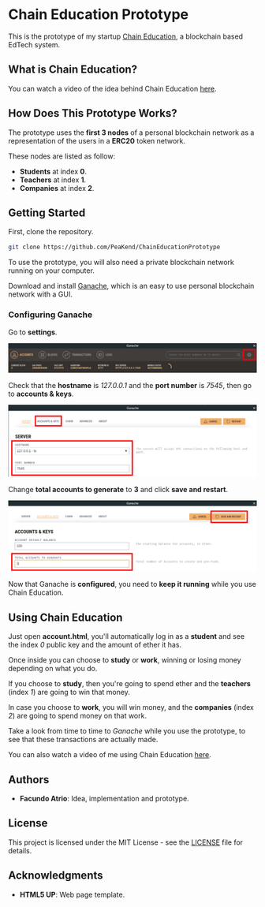 # Chain Education Prototype

This is the prototype of my startup [Chain Education](https://www.chaineducation.net), a blockchain based EdTech system.

## What is Chain Education?

You can watch a video of the idea behind Chain Education [here](https://www.chaineducation.net/chaineducation.html).

## How Does This Prototype Works?

The prototype uses the __first 3 nodes__ of a personal blockchain network as a representation of the users in a __ERC20__ token network.

These nodes are listed as follow:
* __Students__ at index __0__.
* __Teachers__ at index __1__.
* __Companies__ at index __2__.

## Getting Started

First, clone the repository.

```bash
git clone https://github.com/PeaKend/ChainEducationPrototype
```

To use the prototype, you will also need a private blockchain network running on your computer.

Download and install [Ganache](https://truffleframework.com/ganache), which is an easy to use personal blockchain network with a GUI.

### Configuring Ganache

Go to __settings__.

![FIRST IMAGE](/repoimages/1.png)

Check that the __hostname__ is _127.0.0.1_ and the __port number__ is _7545_, then go to __accounts & keys__.

![SECOND IMAGE](/repoimages/2.png)

Change __total accounts to generate__ to __3__ and click __save and restart__.

![THIRD IMAGE](/repoimages/3.png)

Now that Ganache is __configured__, you need to __keep it running__ while you use Chain Education.

## Using Chain Education

Just open __account.html__, you'll automatically log in as a __student__ and see the index _0_ public key and the amount of ether it has.

Once inside you can choose to __study__ or __work__, winning or losing money depending on what you do.

If you choose to __study__, then you're going to spend ether and the __teachers__ (index _1_) are going to win that money.

In case you choose to __work__, you will win money, and the __companies__ (index _2_) are going to spend money on that work. 

Take a look from time to time to _Ganache_ while you use the prototype, to see that these transactions are actually made.

You can also watch a video of me using Chain Education [here](https://www.chaineducation.net/workingprototype.html).

## Authors

* __Facundo Atrio__: Idea, implementation and prototype.

## License

This project is licensed under the MIT License - see the [LICENSE](/LICENSE) file for details.

## Acknowledgments

* __HTML5 UP__: Web page template.

